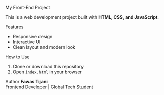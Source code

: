 My Front-End Project

This is a web development project built with **HTML, CSS, and JavaScript**.

Features
- Responsive design
- Interactive UI
- Clean layout and modern look

How to Use
1. Clone or download this repository
2. Open `index.html` in your browser

Author
**Fawas Tijani**  
Frontend Developer | Global Tech Student
